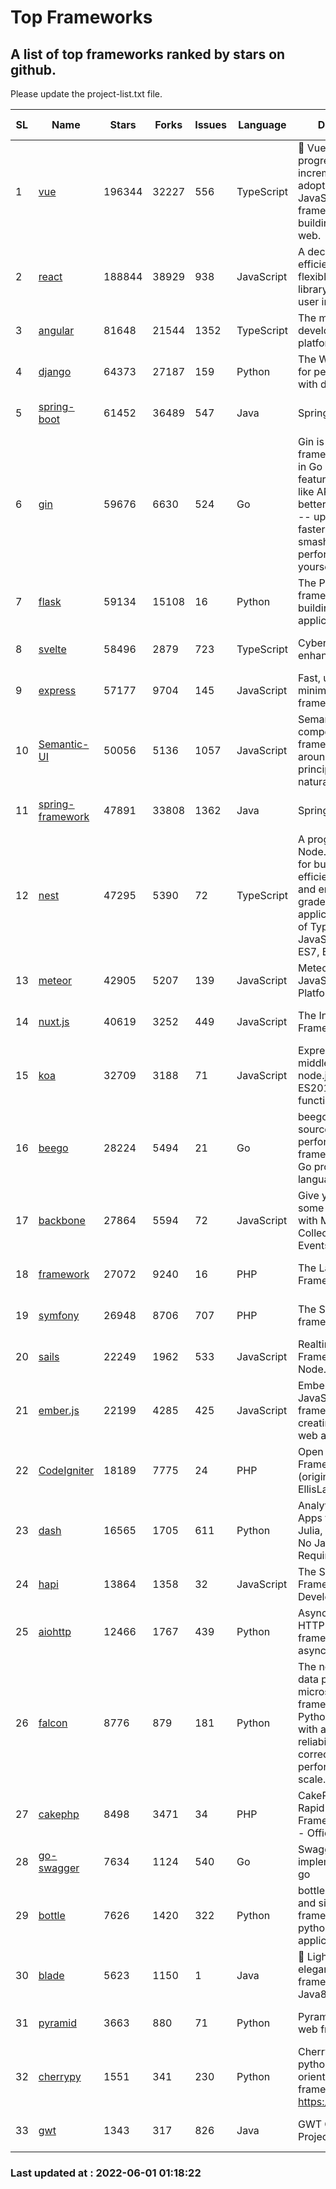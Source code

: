 # Top Frameworks
## A list of top frameworks ranked by stars on github.  
Please update the project-list.txt file.

| SL| Name  | Stars| Forks| Issues | Language | Description | Last Commit |
| --| ------| -----| ---- | ------ | -------- | ----------- | ----------- |
| 1 | [vue](https://github.com/vuejs/vue) | 196344 | 32227 | 556 | TypeScript | 🖖 Vue.js is a progressive, incrementally-adoptable JavaScript framework for building UI on the web. | 2022-05-31 09:57:37 |
| 2 | [react](https://github.com/facebook/react) | 188844 | 38929 | 938 | JavaScript | A declarative, efficient, and flexible JavaScript library for building user interfaces. | 2022-05-31 23:13:41 |
| 3 | [angular](https://github.com/angular/angular) | 81648 | 21544 | 1352 | TypeScript | The modern web developer’s platform | 2022-05-31 23:54:48 |
| 4 | [django](https://github.com/django/django) | 64373 | 27187 | 159 | Python | The Web framework for perfectionists with deadlines. | 2022-05-31 13:21:17 |
| 5 | [spring-boot](https://github.com/spring-projects/spring-boot) | 61452 | 36489 | 547 | Java | Spring Boot | 2022-05-31 22:51:12 |
| 6 | [gin](https://github.com/gin-gonic/gin) | 59676 | 6630 | 524 | Go | Gin is a HTTP web framework written in Go (Golang). It features a Martini-like API with much better performance -- up to 40 times faster. If you need smashing performance, get yourself some Gin. | 2022-05-30 23:25:47 |
| 7 | [flask](https://github.com/pallets/flask) | 59134 | 15108 | 16 | Python | The Python micro framework for building web applications. | 2022-05-31 16:10:36 |
| 8 | [svelte](https://github.com/sveltejs/svelte) | 58496 | 2879 | 723 | TypeScript | Cybernetically enhanced web apps | 2022-05-31 21:46:37 |
| 9 | [express](https://github.com/expressjs/express) | 57177 | 9704 | 145 | JavaScript | Fast, unopinionated, minimalist web framework for node. | 2022-05-20 15:57:37 |
| 10 | [Semantic-UI](https://github.com/Semantic-Org/Semantic-UI) | 50056 | 5136 | 1057 | JavaScript | Semantic is a UI component framework based around useful principles from natural language. | 2018-10-21 20:59:02 |
| 11 | [spring-framework](https://github.com/spring-projects/spring-framework) | 47891 | 33808 | 1362 | Java | Spring Framework | 2022-05-31 14:14:16 |
| 12 | [nest](https://github.com/nestjs/nest) | 47295 | 5390 | 72 | TypeScript | A progressive Node.js framework for building efficient, scalable, and enterprise-grade server-side applications on top of TypeScript & JavaScript (ES6, ES7, ES8) 🚀 | 2022-05-31 10:10:58 |
| 13 | [meteor](https://github.com/meteor/meteor) | 42905 | 5207 | 139 | JavaScript | Meteor, the JavaScript App Platform | 2022-05-19 18:16:15 |
| 14 | [nuxt.js](https://github.com/nuxt/nuxt.js) | 40619 | 3252 | 449 | JavaScript | The Intuitive Vue(2) Framework | 2022-05-24 07:59:47 |
| 15 | [koa](https://github.com/koajs/koa) | 32709 | 3188 | 71 | JavaScript | Expressive middleware for node.js using ES2017 async functions | 2022-04-06 16:09:57 |
| 16 | [beego](https://github.com/beego/beego) | 28224 | 5494 | 21 | Go | beego is an open-source, high-performance web framework for the Go programming language. | 2022-05-30 15:20:55 |
| 17 | [backbone](https://github.com/jashkenas/backbone) | 27864 | 5594 | 72 | JavaScript | Give your JS App some Backbone with Models, Views, Collections, and Events | 2022-04-26 12:19:45 |
| 18 | [framework](https://github.com/laravel/framework) | 27072 | 9240 | 16 | PHP | The Laravel Framework. | 2022-05-31 21:06:28 |
| 19 | [symfony](https://github.com/symfony/symfony) | 26948 | 8706 | 707 | PHP | The Symfony PHP framework | 2022-05-31 21:46:15 |
| 20 | [sails](https://github.com/balderdashy/sails) | 22249 | 1962 | 533 | JavaScript | Realtime MVC Framework for Node.js | 2022-05-27 21:40:10 |
| 21 | [ember.js](https://github.com/emberjs/ember.js) | 22199 | 4285 | 425 | JavaScript | Ember.js - A JavaScript framework for creating ambitious web applications | 2022-05-20 18:54:56 |
| 22 | [CodeIgniter](https://github.com/bcit-ci/CodeIgniter) | 18189 | 7775 | 24 | PHP | Open Source PHP Framework (originally from EllisLab) | 2022-03-03 13:29:55 |
| 23 | [dash](https://github.com/plotly/dash) | 16565 | 1705 | 611 | Python | Analytical Web Apps for Python, R, Julia, and Jupyter. No JavaScript Required. | 2022-05-24 16:18:27 |
| 24 | [hapi](https://github.com/hapijs/hapi) | 13864 | 1358 | 32 | JavaScript | The Simple, Secure Framework Developers Trust | 2022-04-29 14:13:00 |
| 25 | [aiohttp](https://github.com/aio-libs/aiohttp) | 12466 | 1767 | 439 | Python | Asynchronous HTTP client/server framework for asyncio and Python | 2022-05-31 10:21:04 |
| 26 | [falcon](https://github.com/falconry/falcon) | 8776 | 879 | 181 | Python | The no-magic web data plane API and microservices framework for Python developers, with a focus on reliability, correctness, and performance at scale. | 2022-05-26 18:20:43 |
| 27 | [cakephp](https://github.com/cakephp/cakephp) | 8498 | 3471 | 34 | PHP | CakePHP: The Rapid Development Framework for PHP - Official Repository | 2022-05-30 03:10:33 |
| 28 | [go-swagger](https://github.com/go-swagger/go-swagger) | 7634 | 1124 | 540 | Go | Swagger 2.0 implementation for go | 2022-05-23 16:28:48 |
| 29 | [bottle](https://github.com/bottlepy/bottle) | 7626 | 1420 | 322 | Python | bottle.py is a fast and simple micro-framework for python web-applications. | 2022-03-01 21:05:57 |
| 30 | [blade](https://github.com/lets-blade/blade) | 5623 | 1150 | 1 | Java | :rocket: Lightning fast and elegant mvc framework for Java8 | 2022-05-10 12:38:06 |
| 31 | [pyramid](https://github.com/Pylons/pyramid) | 3663 | 880 | 71 | Python | Pyramid - A Python web framework | 2022-03-13 22:49:13 |
| 32 | [cherrypy](https://github.com/cherrypy/cherrypy) | 1551 | 341 | 230 | Python | CherryPy is a pythonic, object-oriented HTTP framework.      https://cherrypy.dev | 2022-03-13 22:31:07 |
| 33 | [gwt](https://github.com/gwtproject/gwt) | 1343 | 317 | 826 | Java | GWT Open Source Project | 2022-04-24 18:39:53 |

### Last updated at : 2022-06-01 01:18:22
